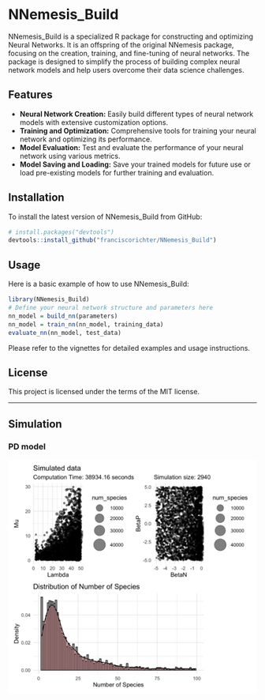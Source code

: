 # NNemesis_Build

NNemesis_Build is a specialized R package for constructing and optimizing Neural Networks. It is an offspring of the original NNemesis package, focusing on the creation, training, and fine-tuning of neural networks. The package is designed to simplify the process of building complex neural network models and help users overcome their data science challenges.

## Features

- **Neural Network Creation:** Easily build different types of neural network models with extensive customization options.
- **Training and Optimization:** Comprehensive tools for training your neural network and optimizing its performance.
- **Model Evaluation:** Test and evaluate the performance of your neural network using various metrics.
- **Model Saving and Loading:** Save your trained models for future use or load pre-existing models for further training and evaluation.

## Installation

To install the latest version of NNemesis_Build from GitHub:

```r
# install.packages("devtools")
devtools::install_github("franciscorichter/NNemesis_Build")
```

## Usage

Here is a basic example of how to use NNemesis_Build:

```r
library(NNemesis_Build)
# Define your neural network structure and parameters here
nn_model = build_nn(parameters)
nn_model = train_nn(nn_model, training_data)
evaluate_nn(nn_model, test_data)
```

Please refer to the vignettes for detailed examples and usage instructions.

## License

This project is licensed under the terms of the MIT license.



-------------------------------------------------------------------

## Simulation 


### PD model 

![Simulation Plot](images/simulation_PD.png)


